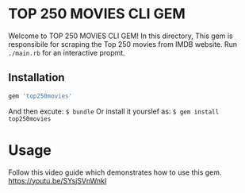 # TOP 250 MOVIES CLI GEM
Welcome to TOP 250 MOVIES CLI GEM! In this directory, This gem is responsibile for scraping the Top 250 movies from IMDB website. Run `./main.rb` for an interactive propmt.

## Installation 
```ruby
gem 'top250movies'
```

And then excute:
` $ bundle `
Or install it yourslef as:
` $ gem install top250movies `

# Usage
Follow this video guide which demonstrates how to use this gem. https://youtu.be/SYsjSVnWnkI
